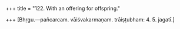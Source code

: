 +++
title = "122. With an offering for offspring."

+++
[Bhṛgu.—pañcarcam. vāiśvakarmaṇam. trāiṣṭubham: 4. 5. jagatī.]
